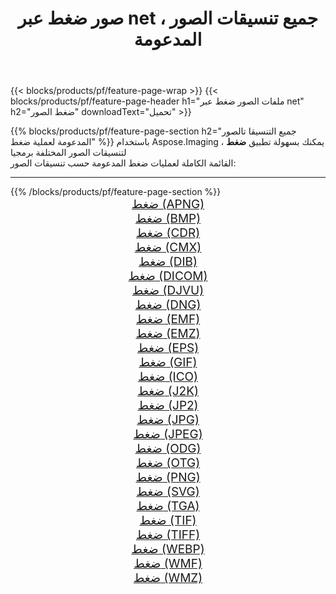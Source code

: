 ﻿---
title: صور ضغط عبر net ، جميع تنسيقات الصور المدعومة 
weight: 3920
url: /ar/net/compress 
lang: ar
langdirlevel: 2
locales: zh-hans,ja,it,ru,de,es,fr,nl,id,lt,pl,pt,vi,tr,ko,zh-hant,ar,hi,th,sv,cs,uk,he
description: باستخدام Aspose.Imaging يمكنك بسهولة ضغط الصور عبر net
---

{{< blocks/products/pf/feature-page-wrap >}}
{{< blocks/products/pf/feature-page-header h1="ملفات الصور ضغط عبر net" h2="ضغط الصور" downloadText="تحميل" >}}


{{% blocks/products/pf/feature-page-section  h2="جميع التنسيقا تالصور  المدعومة لعملية ضغط" %}}
باستخدام Aspose.Imaging ، يمكنك بسهولة تطبيق **ضغط** لتنسيقات الصور المختلفة برمجيا
<br/>
القائمة الكاملة لعمليات ضغط المدعومة حسب تنسيقات الصور:
<hr/>
{{% /blocks/products/pf/feature-page-section %}}
<div class="container-fluid productfamilypage bg-gray">
    <div class="convertypes bg-gray agp-content section">
        <div class="container">
		<div class="row other-converters" style="gap: 10px;font-size: 19px;text-align:center;">
		    <div class='col-md-2 other-converter remove-lp remove-rp'><a href="/imaging/ar/net/compress/apng" style="padding:15px;">ضغط (APNG)</a></div><div class='col-md-2 other-converter remove-lp remove-rp'><a href="/imaging/ar/net/compress/bmp" style="padding:15px;">ضغط (BMP)</a></div><div class='col-md-2 other-converter remove-lp remove-rp'><a href="/imaging/ar/net/compress/cdr" style="padding:15px;">ضغط (CDR)</a></div><div class='col-md-2 other-converter remove-lp remove-rp'><a href="/imaging/ar/net/compress/cmx" style="padding:15px;">ضغط (CMX)</a></div><div class='col-md-2 other-converter remove-lp remove-rp'><a href="/imaging/ar/net/compress/dib" style="padding:15px;">ضغط (DIB)</a></div><div class='col-md-2 other-converter remove-lp remove-rp'><a href="/imaging/ar/net/compress/dicom" style="padding:15px;">ضغط (DICOM)</a></div><div class='col-md-2 other-converter remove-lp remove-rp'><a href="/imaging/ar/net/compress/djvu" style="padding:15px;">ضغط (DJVU)</a></div><div class='col-md-2 other-converter remove-lp remove-rp'><a href="/imaging/ar/net/compress/dng" style="padding:15px;">ضغط (DNG)</a></div><div class='col-md-2 other-converter remove-lp remove-rp'><a href="/imaging/ar/net/compress/emf" style="padding:15px;">ضغط (EMF)</a></div><div class='col-md-2 other-converter remove-lp remove-rp'><a href="/imaging/ar/net/compress/emz" style="padding:15px;">ضغط (EMZ)</a></div><div class='col-md-2 other-converter remove-lp remove-rp'><a href="/imaging/ar/net/compress/eps" style="padding:15px;">ضغط (EPS)</a></div><div class='col-md-2 other-converter remove-lp remove-rp'><a href="/imaging/ar/net/compress/gif" style="padding:15px;">ضغط (GIF)</a></div><div class='col-md-2 other-converter remove-lp remove-rp'><a href="/imaging/ar/net/compress/ico" style="padding:15px;">ضغط (ICO)</a></div><div class='col-md-2 other-converter remove-lp remove-rp'><a href="/imaging/ar/net/compress/j2k" style="padding:15px;">ضغط (J2K)</a></div><div class='col-md-2 other-converter remove-lp remove-rp'><a href="/imaging/ar/net/compress/jp2" style="padding:15px;">ضغط (JP2)</a></div><div class='col-md-2 other-converter remove-lp remove-rp'><a href="/imaging/ar/net/compress/jpg" style="padding:15px;">ضغط (JPG)</a></div><div class='col-md-2 other-converter remove-lp remove-rp'><a href="/imaging/ar/net/compress/jpeg" style="padding:15px;">ضغط (JPEG)</a></div><div class='col-md-2 other-converter remove-lp remove-rp'><a href="/imaging/ar/net/compress/odg" style="padding:15px;">ضغط (ODG)</a></div><div class='col-md-2 other-converter remove-lp remove-rp'><a href="/imaging/ar/net/compress/otg" style="padding:15px;">ضغط (OTG)</a></div><div class='col-md-2 other-converter remove-lp remove-rp'><a href="/imaging/ar/net/compress/png" style="padding:15px;">ضغط (PNG)</a></div><div class='col-md-2 other-converter remove-lp remove-rp'><a href="/imaging/ar/net/compress/svg" style="padding:15px;">ضغط (SVG)</a></div><div class='col-md-2 other-converter remove-lp remove-rp'><a href="/imaging/ar/net/compress/tga" style="padding:15px;">ضغط (TGA)</a></div><div class='col-md-2 other-converter remove-lp remove-rp'><a href="/imaging/ar/net/compress/tif" style="padding:15px;">ضغط (TIF)</a></div><div class='col-md-2 other-converter remove-lp remove-rp'><a href="/imaging/ar/net/compress/tiff" style="padding:15px;">ضغط (TIFF)</a></div><div class='col-md-2 other-converter remove-lp remove-rp'><a href="/imaging/ar/net/compress/webp" style="padding:15px;">ضغط (WEBP)</a></div><div class='col-md-2 other-converter remove-lp remove-rp'><a href="/imaging/ar/net/compress/wmf" style="padding:15px;">ضغط (WMF)</a></div><div class='col-md-2 other-converter remove-lp remove-rp'><a href="/imaging/ar/net/compress/wmz" style="padding:15px;">ضغط (WMZ)</a></div>
                </div>
        </div>
    </div>
</div>
<br/>
